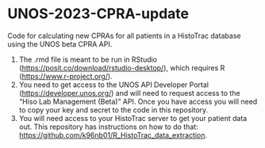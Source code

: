 # UNOS-2023-CPRA-update
Code for calculating new CPRAs for all patients in a HistoTrac database using the UNOS beta CPRA API.

1.	The .rmd file is meant to be run in RStudio (https://posit.co/download/rstudio-desktop/), which requires R (https://www.r-project.org/).
2.	You need to get access to the UNOS API Developer Portal (https://developer.unos.org/) and will need to request access to the “Hiso Lab Management (Beta)” API. Once you have access you will need to copy your key and secret to the code in this repository.
3.	You will need access to your HistoTrac server to get your patient data out. This repository has instructions on how to do that: https://github.com/k96nb01/R_HistoTrac_data_extraction. 
